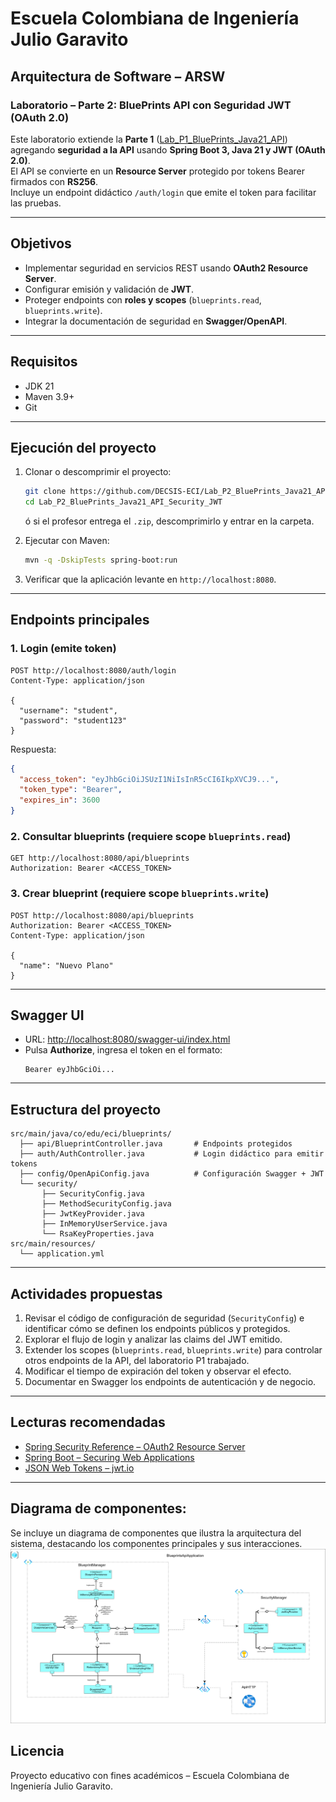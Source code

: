 # Escuela Colombiana de Ingeniería Julio Garavito
## Arquitectura de Software – ARSW
### Laboratorio – Parte 2: BluePrints API con Seguridad JWT (OAuth 2.0)

Este laboratorio extiende la **Parte 1** ([Lab_P1_BluePrints_Java21_API](https://github.com/DECSIS-ECI/Lab_P1_BluePrints_Java21_API)) agregando **seguridad a la API** usando **Spring Boot 3, Java 21 y JWT (OAuth 2.0)**.  
El API se convierte en un **Resource Server** protegido por tokens Bearer firmados con **RS256**.  
Incluye un endpoint didáctico `/auth/login` que emite el token para facilitar las pruebas.

---

## Objetivos
- Implementar seguridad en servicios REST usando **OAuth2 Resource Server**.
- Configurar emisión y validación de **JWT**.
- Proteger endpoints con **roles y scopes** (`blueprints.read`, `blueprints.write`).
- Integrar la documentación de seguridad en **Swagger/OpenAPI**.

---

## Requisitos
- JDK 21
- Maven 3.9+
- Git

---

## Ejecución del proyecto
1. Clonar o descomprimir el proyecto:
   ```bash
   git clone https://github.com/DECSIS-ECI/Lab_P2_BluePrints_Java21_API_Security_JWT.git
   cd Lab_P2_BluePrints_Java21_API_Security_JWT
   ```
   ó si el profesor entrega el `.zip`, descomprimirlo y entrar en la carpeta.

2. Ejecutar con Maven:
   ```bash
   mvn -q -DskipTests spring-boot:run
   ```

3. Verificar que la aplicación levante en `http://localhost:8080`.

---

## Endpoints principales

### 1. Login (emite token)
```
POST http://localhost:8080/auth/login
Content-Type: application/json

{
  "username": "student",
  "password": "student123"
}
```
Respuesta:
```json
{
  "access_token": "eyJhbGciOiJSUzI1NiIsInR5cCI6IkpXVCJ9...",
  "token_type": "Bearer",
  "expires_in": 3600
}
```

### 2. Consultar blueprints (requiere scope `blueprints.read`)
```
GET http://localhost:8080/api/blueprints
Authorization: Bearer <ACCESS_TOKEN>
```

### 3. Crear blueprint (requiere scope `blueprints.write`)
```
POST http://localhost:8080/api/blueprints
Authorization: Bearer <ACCESS_TOKEN>
Content-Type: application/json

{
  "name": "Nuevo Plano"
}
```

---

## Swagger UI
- URL: [http://localhost:8080/swagger-ui/index.html](http://localhost:8080/swagger-ui/index.html)
- Pulsa **Authorize**, ingresa el token en el formato:
  ```
  Bearer eyJhbGciOi...
  ```

---

## Estructura del proyecto
```
src/main/java/co/edu/eci/blueprints/
  ├── api/BlueprintController.java       # Endpoints protegidos
  ├── auth/AuthController.java           # Login didáctico para emitir tokens
  ├── config/OpenApiConfig.java          # Configuración Swagger + JWT
  └── security/
       ├── SecurityConfig.java
       ├── MethodSecurityConfig.java
       ├── JwtKeyProvider.java
       ├── InMemoryUserService.java
       └── RsaKeyProperties.java
src/main/resources/
  └── application.yml
```

---

## Actividades propuestas
1. Revisar el código de configuración de seguridad (`SecurityConfig`) e identificar cómo se definen los endpoints públicos y protegidos.
2. Explorar el flujo de login y analizar las claims del JWT emitido.
3. Extender los scopes (`blueprints.read`, `blueprints.write`) para controlar otros endpoints de la API, del laboratorio P1 trabajado.
4. Modificar el tiempo de expiración del token y observar el efecto.
5. Documentar en Swagger los endpoints de autenticación y de negocio.

---

## Lecturas recomendadas
- [Spring Security Reference – OAuth2 Resource Server](https://docs.spring.io/spring-security/reference/servlet/oauth2/resource-server/index.html)
- [Spring Boot – Securing Web Applications](https://spring.io/guides/gs/securing-web/)
- [JSON Web Tokens – jwt.io](https://jwt.io/introduction)

---

## Diagrama de componentes:
Se incluye un diagrama de componentes que ilustra la arquitectura del sistema, destacando los componentes principales y sus interacciones.
![Diagrama de Componentes](https://github.com/Sebs2807/lab5-arsw/blob/componentes/image/lab5ARSW.drawio.png)

## Licencia
Proyecto educativo con fines académicos – Escuela Colombiana de Ingeniería Julio Garavito.
